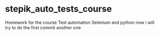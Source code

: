 # stepik_auto_tests_course
Homework for the course Test automation Selenium and python
now i will try to do the first commit
another one
